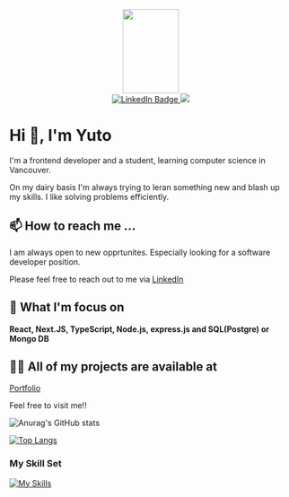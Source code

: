 <div id="header" align="center">
  <img height="150px" width="100px" src="https://media.giphy.com/media/IeRdg7gLkfK1ly2mFU/giphy.gif">
  <div id="badges">
  <a href="https://www.linkedin.com/in/yutoyama/">
    <img src="https://img.shields.io/badge/LinkedIn-blue?style=for-the-badge&logo=linkedin&logoColor=white" alt="LinkedIn Badge"/>
  </a>
  <a href="https://my-portfolio-ayut0.vercel.app/">
   <img src="https://img.shields.io/badge/Website-4FC08D?style=for-the-badge&logo=githubpages&logoColor=white">
  </a>
</div>
</div>

<h1>Hi 👋, I'm Yuto</h1>
  I'm a frontend developer and a student, learning computer science in Vancouver.
  
  On my dairy basis I'm always trying to leran something new and blash up my skills.
  I like solving problems efficiently.
  
## 📫 How to reach me ...
I am always open to new opprtunites.
Especially looking for a software developer position.

Please feel free to reach out to me via
[LinkedIn](https://www.linkedin.com/in/yutoyama)
 
## 🌱 What I'm focus on
  **React, Next.JS, TypeScript, Node.js, express.js and SQL(Postgre) or Mongo DB**
  
## 👨‍💻 All of my projects are available at
[Portfolio](https://my-portfolio-two-self-48.vercel.app/)

Feel free to visit me!!

![Anurag's GitHub stats](https://github-readme-stats.vercel.app/api?username=Ayut0&show_icons=true&theme=merko)

[![Top Langs](https://github-readme-stats.vercel.app/api/top-langs/?username=Ayut0&layout=compact)](https://github.com/anuraghazra/github-readme-stats)

<h3 align="left">My Skill Set</h3>


[![My Skills](https://skills.thijs.gg/icons?i=nextjs,react,ts,js,html,css,sass,tailwind,materialui,nodejs,express,firebase,mongodb,postgres,figma,wordpress)](https://skills.thijs.gg)

<!---
Ayut0/Ayut0 is a ✨ special ✨ repository because its `README.md` (this file) appears on your GitHub profile.
You can click the Preview link to take a look at your changes.
--->

